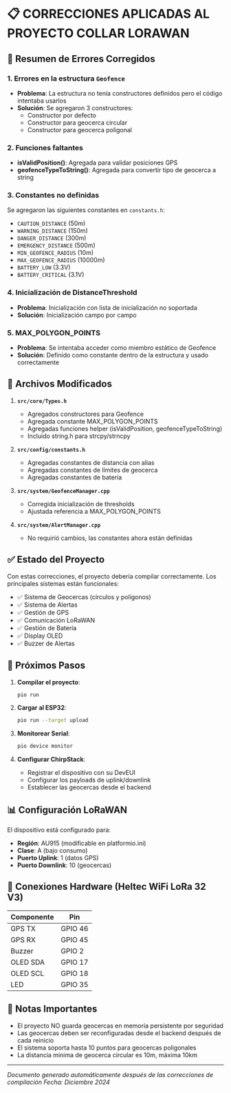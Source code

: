 # 📋 CORRECCIONES APLICADAS AL PROYECTO COLLAR LORAWAN

## 🔧 Resumen de Errores Corregidos

### 1. **Errores en la estructura `Geofence`**
   - **Problema**: La estructura no tenía constructores definidos pero el código intentaba usarlos
   - **Solución**: Se agregaron 3 constructores:
     - Constructor por defecto
     - Constructor para geocerca circular
     - Constructor para geocerca poligonal

### 2. **Funciones faltantes**
   - **isValidPosition()**: Agregada para validar posiciones GPS
   - **geofenceTypeToString()**: Agregada para convertir tipo de geocerca a string
   
### 3. **Constantes no definidas**
   Se agregaron las siguientes constantes en `constants.h`:
   - `CAUTION_DISTANCE` (50m)
   - `WARNING_DISTANCE` (150m)
   - `DANGER_DISTANCE` (300m)
   - `EMERGENCY_DISTANCE` (500m)
   - `MIN_GEOFENCE_RADIUS` (10m)
   - `MAX_GEOFENCE_RADIUS` (10000m)
   - `BATTERY_LOW` (3.3V)
   - `BATTERY_CRITICAL` (3.1V)

### 4. **Inicialización de DistanceThreshold**
   - **Problema**: Inicialización con lista de inicialización no soportada
   - **Solución**: Inicialización campo por campo

### 5. **MAX_POLYGON_POINTS**
   - **Problema**: Se intentaba acceder como miembro estático de Geofence
   - **Solución**: Definido como constante dentro de la estructura y usado correctamente

## 📁 Archivos Modificados

1. **`src/core/Types.h`**
   - Agregados constructores para Geofence
   - Agregada constante MAX_POLYGON_POINTS
   - Agregadas funciones helper (isValidPosition, geofenceTypeToString)
   - Incluido string.h para strcpy/strncpy

2. **`src/config/constants.h`**
   - Agregadas constantes de distancia con alias
   - Agregadas constantes de límites de geocerca
   - Agregadas constantes de batería

3. **`src/system/GeofenceManager.cpp`**
   - Corregida inicialización de thresholds
   - Ajustada referencia a MAX_POLYGON_POINTS

4. **`src/system/AlertManager.cpp`**
   - No requirió cambios, las constantes ahora están definidas

## ✅ Estado del Proyecto

Con estas correcciones, el proyecto debería compilar correctamente. Los principales sistemas están funcionales:

- ✅ Sistema de Geocercas (círculos y polígonos)
- ✅ Sistema de Alertas
- ✅ Gestión de GPS
- ✅ Comunicación LoRaWAN
- ✅ Gestión de Batería
- ✅ Display OLED
- ✅ Buzzer de Alertas

## 🚀 Próximos Pasos

1. **Compilar el proyecto**:
   ```bash
   pio run
   ```

2. **Cargar al ESP32**:
   ```bash
   pio run --target upload
   ```

3. **Monitorear Serial**:
   ```bash
   pio device monitor
   ```

4. **Configurar ChirpStack**:
   - Registrar el dispositivo con su DevEUI
   - Configurar los payloads de uplink/downlink
   - Establecer las geocercas desde el backend

## 📊 Configuración LoRaWAN

El dispositivo está configurado para:
- **Región**: AU915 (modificable en platformio.ini)
- **Clase**: A (bajo consumo)
- **Puerto Uplink**: 1 (datos GPS)
- **Puerto Downlink**: 10 (geocercas)

## 🔌 Conexiones Hardware (Heltec WiFi LoRa 32 V3)

| Componente | Pin |
|------------|-----|
| GPS TX | GPIO 46 |
| GPS RX | GPIO 45 |
| Buzzer | GPIO 2 |
| OLED SDA | GPIO 17 |
| OLED SCL | GPIO 18 |
| LED | GPIO 35 |

## 📝 Notas Importantes

- El proyecto NO guarda geocercas en memoria persistente por seguridad
- Las geocercas deben ser reconfiguradas desde el backend después de cada reinicio
- El sistema soporta hasta 10 puntos para geocercas poligonales
- La distancia mínima de geocerca circular es 10m, máxima 10km

---
*Documento generado automáticamente después de las correcciones de compilación*
*Fecha: Diciembre 2024*
